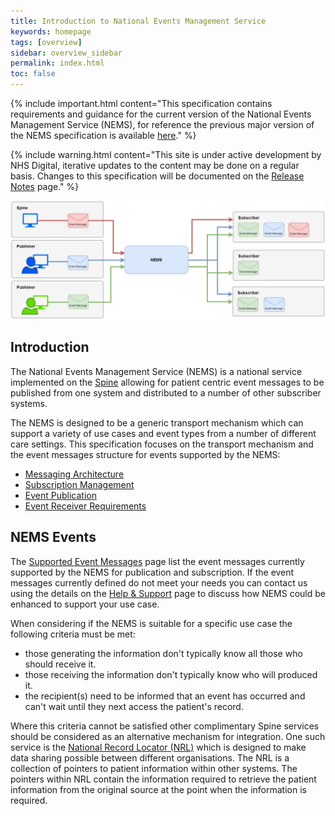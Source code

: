 ```yaml
---
title: Introduction to National Events Management Service
keywords: homepage
tags: [overview]
sidebar: overview_sidebar
permalink: index.html
toc: false
---
```


{% include important.html content="This specification contains requirements and guidance for the current version of the National Events Management Service (NEMS), for reference the previous major version of the NEMS specification is available [here](https://developer.nhs.uk/apis/ems-beta-previous/)." %}

{% include warning.html content="This site is under active development by NHS Digital, iterative updates to the content may be done on a regular basis. Changes to this specification will be documented on the [Release Notes](overview_release_notes.html) page." %}


<a href="images/overview/overview_message_diagram.png" target="_blank"><img src="images/overview/overview_message_diagram.png"></a>


## Introduction

The National Events Management Service (NEMS) is a national service implemented on the [Spine](https://digital.nhs.uk/services/spine) allowing for patient centric event messages to be published from one system and distributed to a number of other subscriber systems.


The NEMS is designed to be a generic transport mechanism which can support a variety of use cases and event types from a number of different care settings. This specification focuses on the transport mechanism and the event messages structure for events supported by the NEMS:

- [Messaging Architecture](overview_msg_architecture.html)
- [Subscription Management](explore_subscriptions.html)
- [Event Publication](publication_publish.html)
- [Event Receiver Requirements](receiver_requirements.html) 


## NEMS Events

The [Supported Event Messages](overview_supported_events.html) page list the event messages currently supported by the NEMS for publication and subscription. If the event messages currently defined do not meet your needs you can contact us using the details on the [Help & Support](support_contact.html) page to discuss how NEMS could be enhanced to support your use case.

When considering if the NEMS is suitable for a specific use case the following criteria must be met:

- those generating the information don't typically know all those who should receive it.
- those receiving the information don't typically know who will produced it.
- the recipient(s) need to be informed that an event has occurred and can't wait until they next access the patient's record.

Where this criteria cannot be satisfied other complimentary Spine services should be considered as an alternative mechanism for integration. One such service is the [National Record Locator (NRL)](https://developer.nhs.uk/apis/nrls/index.html) which is designed to make data sharing possible between different organisations. The NRL is a collection of pointers to patient information within other systems. The pointers within NRL contain the information required to retrieve the patient information from the original source at the point when the information is required.

